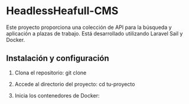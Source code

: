 # HeadlessHeafull-CMS

Este proyecto proporciona una colección de API para la búsqueda y aplicación a plazas de trabajo. Está desarrollado utilizando Laravel Sail y Docker.

## Instalación y configuración

1. Clona el repositorio:
git clone 

2. Accede al directorio del proyecto:
cd tu-proyecto

7. Inicia los contenedores de Docker:
